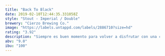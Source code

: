 ```yaml
---
title: "Back To Black"
date: 2019-02-10T12:44:35.331058Z
style: "Stout - Imperial / Double"
brewery: "Cierzo Brewing Co."
image: "https://labels.untappd.com/labels/2886710?size=hd"
rating: "3.92"
description: "Siempre es buen momento para volver a disfrutar con una cerveza negra. Cuerpo cremoso con notas intensas de café y cacao, redondeado con los matices resinosos y amargos del lúpulo Chinook."
abv: "9.0"
ibu: "100"
---
```

